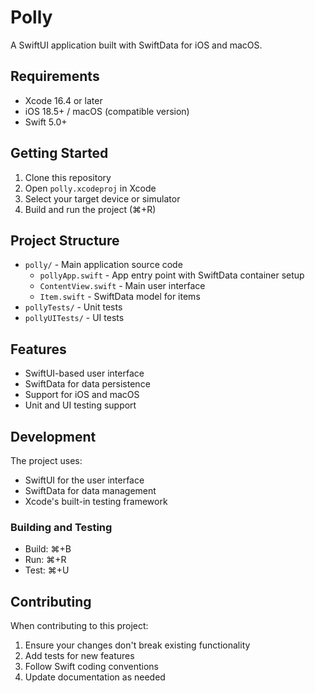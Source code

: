 # Polly

A SwiftUI application built with SwiftData for iOS and macOS.

## Requirements

- Xcode 16.4 or later
- iOS 18.5+ / macOS (compatible version)
- Swift 5.0+

## Getting Started

1. Clone this repository
2. Open `polly.xcodeproj` in Xcode
3. Select your target device or simulator
4. Build and run the project (⌘+R)

## Project Structure

- `polly/` - Main application source code
  - `pollyApp.swift` - App entry point with SwiftData container setup
  - `ContentView.swift` - Main user interface
  - `Item.swift` - SwiftData model for items
- `pollyTests/` - Unit tests
- `pollyUITests/` - UI tests

## Features

- SwiftUI-based user interface
- SwiftData for data persistence
- Support for iOS and macOS
- Unit and UI testing support

## Development

The project uses:
- SwiftUI for the user interface
- SwiftData for data management
- Xcode's built-in testing framework

### Building and Testing

- Build: ⌘+B
- Run: ⌘+R
- Test: ⌘+U

## Contributing

When contributing to this project:
1. Ensure your changes don't break existing functionality
2. Add tests for new features
3. Follow Swift coding conventions
4. Update documentation as needed